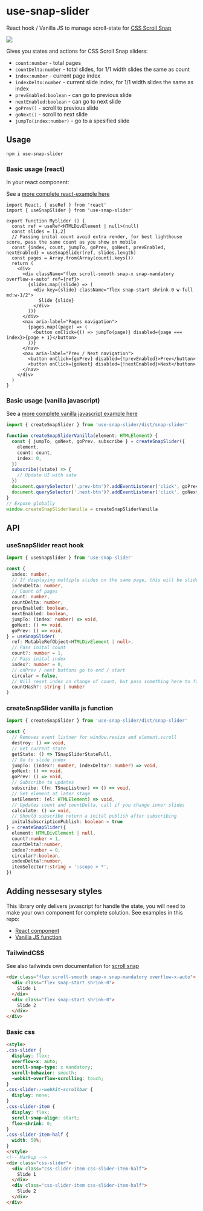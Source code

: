 # use-snap-slider

React hook / Vanilla JS to manage scroll-state for [CSS Scroll Snap](https://caniuse.com/?search=scroll-snap)

![](https://img.shields.io/bundlephobia/min/use-snap-slider)

Gives you states and actions for CSS Scroll Snap sliders:

* `count:number` - total pages
* `countDelta:number` - total slides, for 1/1 width slides the same as count
* `index:number` - current page index
* `indexDelto:number` - current slide index, for 1/1 width slides the same as index
* `prevEnabled:boolean` - can go to previous slide
* `nextEnabled:boolean` - can go to next slide
* `goPrev()` - scroll to previous slide
* `goNext()` - scroll to next slide
* `jumpTo(index:number)` - go to a spesified slide

## Usage

`npm i use-snap-slider`

### Basic usage (react)

In your react component:

See a [more complete react-example here](https://github.com/gerhardsletten/use-snap-slider/blob/main/src/react-example/SnapSliderReact.tsx)

```tsx
import React, { useRef } from 'react'
import { useSnapSlider } from 'use-snap-slider'

export function MySlider () {
  const ref = useRef<HTMLDivElement | null>(null)
  const slides = [1,2]
  // Passing inital count avoid extra render, for best lighthouse score, pass the same count as you show on mobile
  const {index, count, jumpTo, goPrev, goNext, prevEnabled, nextEnabled} = useSnapSlider(ref, slides.length)
  const pages = Array.from(Array(count).keys())
  return (
    <div>
      <div className="flex scroll-smooth snap-x snap-mandatory overflow-x-auto" ref={ref}>
        {slides.map((slide) => (
          <div key={slide} className="flex snap-start shrink-0 w-full md:w-1/2">
            Slide {slide}
          </div>
        ))}
      </div>
      <nav aria-label="Pages navigation">
        {pages.map((page) => (
          <button onClick={() => jumpTo(page)} disabled={page === index}>{page + 1}</button>
        ))}
      </nav>
      <nav aria-label="Prev / Next navigation">
        <button onClick={goPrev} disabled={!prevEnabled}>Prev</button>
        <button onClick={goNext} disabled={!nextEnabled}>Next</button>
      </nav>
    </div>
  )
}
```

### Basic usage (vanilla javascript)

See a [more complete vanilla javascript example here](https://github.com/gerhardsletten/use-snap-slider/blob/main/src/vanilla-example/create-snap-slider.ts)

```ts
import { createSnapSlider } from 'use-snap-slider/dist/snap-slider'

function createSnapSliderVanilla(element: HTMLElement) {
  const { jumpTo, goNext, goPrev, subscribe } = createSnapSlider({
    element,
    count: count,
    index: 0,
  })
  subscribe((state) => {
    // Update UI with sate
  })
  document.querySelector('.prev-btn')?.addEventListener('click', goPrev)
  document.querySelector('.next-btn')?.addEventListener('click', goNext)
}
// Expose globally
window.createSnapSliderVanilla = createSnapSliderVanilla
```

## API

### useSnapSlider react hook

```ts
import { useSnapSlider } from 'use-snap-slider'

const {
  index: number,
  // If displaying multiple slides on the same page, this will be slide at left position
  indexDelta: number,
  // Count of pages
  count: number,
  countDelta: number,
  prevEnabled: boolean,
  nextEnabled: boolean,
  jumpTo: (index: number) => void,
  goNext: () => void,
  goPrev: () => void,
} = useSnapSlider(
  ref: MutableRefObject<HTMLDivElement | null>,
  // Pass inital count
  count?: number = 1,
  // Pass inital index
  index?: number = 0,
  // onPrev / next buttons go to end / start 
  circular = false,
  // Will reset index on change of count, but pass something here to force a reset even if count dont change
  countHash?: string | number
)
```

### createSnapSlider vanilla js function

```ts
import { createSnapSlider } from 'use-snap-slider/dist/snap-slider'

const {
  // Removes event listner for window.resize and element.scroll
  destroy: () => void,
  // Get current state
  getState: () => TSnapSliderStateFull,
  // Go to slide index
  jumpTo: (index?: number, indexDelta?: number) => void,
  goNext: () => void,
  goPrev: () => void,
  // Subscribe to updates
  subscribe: (fn: TSnapListner) => () => void,
  // Set element at later stage
  setElement: (el: HTMLElement) => void,
  // Updates count and countDelta, call if you change inner slides
  calculate: () => void,
  // Should subscribe return a inital publish after subscribing
  initalSubscriptionPublish: boolean = true
} = createSnapSlider({
  element: HTMLDivElement | null,
  count?:number = 1,
  countDelta?:number,
  index?:number = 0,
  circular?:boolean,
  indexDelta?:number,
  itemSelector?:string = ':scope > *',
})
```

## Adding nessesary styles

This library only delivers javascript for handle the state, you will need to make your own component for complete solution. See examples in this repo: 

* [React component](https://github.com/gerhardsletten/use-snap-slider/blob/main/src/react-example/SnapSliderReact.tsx)
* [Vanilla JS function](https://github.com/gerhardsletten/use-snap-slider/blob/main/src/vanilla-example/create-snap-slider.ts)

### TailwindCSS

See also tailwinds own documentation for [scroll snap](https://tailwindcss.com/docs/scroll-snap-type)

```html
<div class="flex scroll-smooth snap-x snap-mandatory overflow-x-auto">
  <div class="flex snap-start shrink-0">
    Slide 1
  </div>
  <div class="flex snap-start shrink-0">
    Slide 2
  </div>
</div>
```

### Basic css

```html
<style>
.css-slider {
  display: flex;
  overflow-x: auto;
  scroll-snap-type: x mandatory;
  scroll-behavior: smooth;
  -webkit-overflow-scrolling: touch;
}
.css-slider::-webkit-scrollbar {
  display: none;
}
.css-slider-item {
  display: flex;
  scroll-snap-align: start;
  flex-shrink: 0;
}
.css-slider-item-half {
  width: 50%;
}
</style>
<!-- Markup -->
<div class="css-slider">
  <div class="css-slider-item css-slider-item-half">
    Slide 1
  </div>
  <div class="css-slider-item css-slider-item-half">
    Slide 2
  </div>
</div>
```
